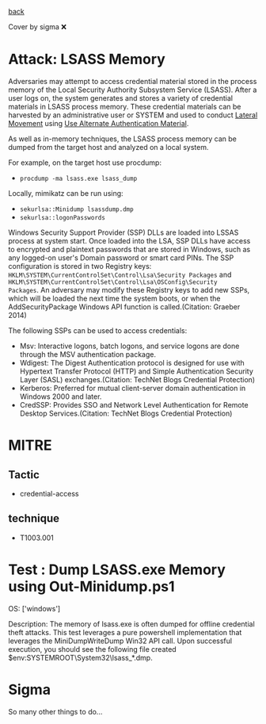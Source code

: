 [back](../index.md)

Cover by sigma :x: 

# Attack: LSASS Memory

 Adversaries may attempt to access credential material stored in the process memory of the Local Security Authority Subsystem Service (LSASS). After a user logs on, the system generates and stores a variety of credential materials in LSASS process memory. These credential materials can be harvested by an administrative user or SYSTEM and used to conduct [Lateral Movement](https://attack.mitre.org/tactics/TA0008) using [Use Alternate Authentication Material](https://attack.mitre.org/techniques/T1550).

As well as in-memory techniques, the LSASS process memory can be dumped from the target host and analyzed on a local system.

For example, on the target host use procdump:

* <code>procdump -ma lsass.exe lsass_dump</code>

Locally, mimikatz can be run using:

* <code>sekurlsa::Minidump lsassdump.dmp</code>
* <code>sekurlsa::logonPasswords</code>


Windows Security Support Provider (SSP) DLLs are loaded into LSSAS process at system start. Once loaded into the LSA, SSP DLLs have access to encrypted and plaintext passwords that are stored in Windows, such as any logged-on user's Domain password or smart card PINs. The SSP configuration is stored in two Registry keys: <code>HKLM\SYSTEM\CurrentControlSet\Control\Lsa\Security Packages</code> and <code>HKLM\SYSTEM\CurrentControlSet\Control\Lsa\OSConfig\Security Packages</code>. An adversary may modify these Registry keys to add new SSPs, which will be loaded the next time the system boots, or when the AddSecurityPackage Windows API function is called.(Citation: Graeber 2014)

The following SSPs can be used to access credentials:

* Msv: Interactive logons, batch logons, and service logons are done through the MSV authentication package.
* Wdigest: The Digest Authentication protocol is designed for use with Hypertext Transfer Protocol (HTTP) and Simple Authentication Security Layer (SASL) exchanges.(Citation: TechNet Blogs Credential Protection)
* Kerberos: Preferred for mutual client-server domain authentication in Windows 2000 and later.
* CredSSP:  Provides SSO and Network Level Authentication for Remote Desktop Services.(Citation: TechNet Blogs Credential Protection)


# MITRE
## Tactic
  - credential-access

## technique
  - T1003.001

# Test : Dump LSASS.exe Memory using Out-Minidump.ps1

OS: ['windows']

Description: The memory of lsass.exe is often dumped for offline credential theft attacks. This test leverages a pure
powershell implementation that leverages the MiniDumpWriteDump Win32 API call.
Upon successful execution, you should see the following file created $env:SYSTEMROOT\System32\lsass_*.dmp.


# Sigma

 So many other things to do...